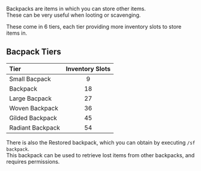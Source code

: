 Backpacks are items in which you can store other items.  
These can be very useful when looting or scavenging.

These come in 6 tiers, each tier providing more inventory slots to store items in.

## Bacpack Tiers

| Tier             | Inventory Slots |
| :--------------- | :-------------: |
| Small Bacpack    | 9               |
| Backpack         | 18              |
| Large Bacpack    | 27              |
| Woven Backpack   | 36              |
| Gilded Backpack  | 45             |
| Radiant Backpack | 54              |

There is also the Restored backpack, which you can obtain by executing `/sf backpack`.  
This backpack can be used to retrieve lost items from other backpacks, and requires permissions.
